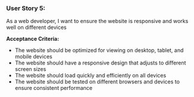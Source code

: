 ###  User Story 5: 

As a web developer, I want to ensure the website is responsive and works well on different devices

**Acceptance Criteria:**
- The website should be optimized for viewing on desktop, tablet, and mobile devices
- The website should have a responsive design that adjusts to different screen sizes
- The website should load quickly and efficiently on all devices
- The website should be tested on different browsers and devices to ensure consistent performance